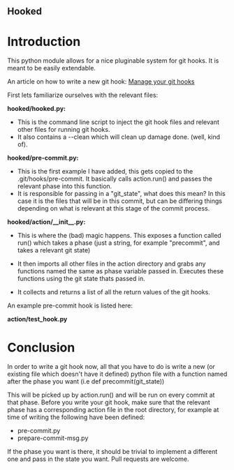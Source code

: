 Hooked
------

Introduction
============

This python module allows for a nice pluginable system for git hooks. It is meant to be easily extendable.

An article on how to write a new git hook:
<a href="http://richydelaney.com/snippets/hooked---my-new-python-package-for-managing-git-hooks.html">Manage your git hooks</a>

First lets familiarize ourselves with the relevant files:

__hooked/hooked.py:__


- This is the command line script to inject the git hook files and relevant other files for running git hooks.
- It also contains a --clean which will clean up damage done. (well, kind of).

__hooked/pre-commit.py:__


- This is the first example I have added, this gets copied to the .git/hooks/pre-commit. It basically calls action.run() and passes the relevant phase into this function.
- It is responsible for passing in a "git\_state", what does this mean? In this case it is the files that will be in this commit, but can be differing things depending on what is relevant at this stage of the commit process.


__hooked/action/\_\_init\_\_.py:__


- This is where the (bad) magic happens. This exposes a function called run() which takes a phase (just a string, for example "precommit", and takes a relevant git state)

- It then imports all other files in the action directory and grabs any functions named the same as phase variable passed in. Executes these functions using the git state thats passed in.
- It collects and returns a list of all the return values of the git hooks.

An example pre-commit hook is listed here:

__action/test\_hook.py__


Conclusion
==========

In order to write a git hook now, all that you have to do is write a new (or existing file which doesn't have it defined) python file with a function named after the phase you want (i.e def precommit(git\_state))

This will be picked up by action.run() and will be run on every commit at that phase. Before you write your git hook, make sure that the relevant phase has a corresponding action file in the root directory, for example at time of writing the following have been defined:

- pre-commit.py
- prepare-commit-msg.py

If the phase you want is there, it should be trivial to implement a different one and pass in the state you want. Pull requests are welcome.

